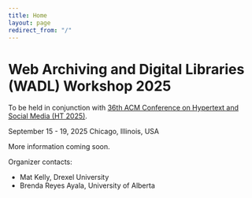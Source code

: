 ```yaml
---
title: Home
layout: page
redirect_from: "/"
---
```


# Web Archiving and Digital Libraries (WADL) Workshop 2025

To be held in conjunction with [36th ACM Conference on Hypertext and Social Media (HT 2025)](https://ht.acm.org/ht2025/).

September 15 - 19, 2025
Chicago, Illinois, USA

More information coming soon.

Organizer contacts:

* Mat Kelly, Drexel University
* Brenda Reyes Ayala, University of Alberta

